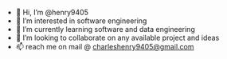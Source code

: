 - 👋 Hi, I’m @henry9405
- 👀 I’m interested in software engineering
- 🌱 I’m currently learning software and data engineering
- 💞️ I’m looking to collaborate on any available project and ideas
- 📫 reach me on mail @ charleshenry9405@gmail.com

<!---
henry9405/henry9405 is a ✨ special ✨ repository because its `README.md` (this file) appears on your GitHub profile.
You can click the Preview link to take a look at your changes.
--->
